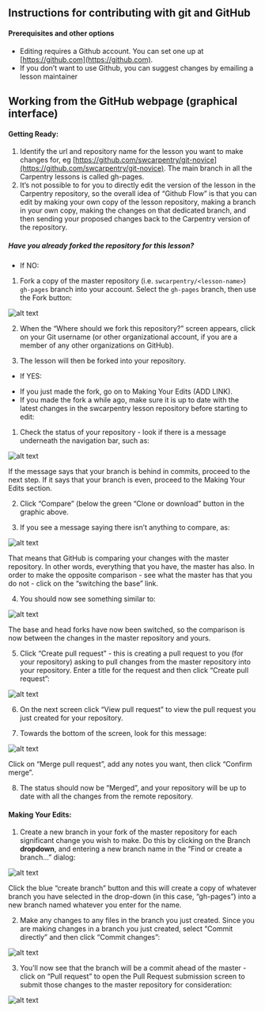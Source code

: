 ## Instructions for contributing with git and GitHub

#### Prerequisites and other options
- Editing requires a Github account. You can set one up at [https://github.com](https://github.com).
- If you don’t want to use Github, you can suggest changes by emailing a lesson maintainer

## Working from the GitHub webpage (graphical interface) 

#### Getting Ready:

1. Identify the url and repository name for the lesson you want to make changes for, eg [https://github.com/swcarpentry/git-novice](https://github.com/swcarpentry/git-novice). The main branch in all the Carpentry lessons is called gh-pages. 
2. It’s not possible to for you to directly edit the version of the lesson in the Carpentry repository, so the overall idea of “Github Flow” is that you can edit by making your own copy of the lesson repository, making a branch in your own copy, making the changes on that dedicated branch, and then sending your proposed changes back to the Carpentry version of the repository.

##### Have you already forked the repository for this lesson?

- If NO:
1. Fork a copy of the master repository (i.e. ```swcarpentry/<lesson-name>```) ```gh-pages``` branch into your account. Select the ```gh-pages``` branch, then use the Fork button:

![alt text](swc_github_flow/images/GitHubFlowForNewbies-1.jpg "GitHubFlowForNewbies-1.jpg - location of fork button")
    
2. When the “Where should we fork this repository?” screen appears, click on your Git username (or other organizational account, if you are a member of any other organizations on GitHub).

3. The lesson will then be forked into your repository.

- If YES: 
* If you just made the fork, go on to Making Your Edits (ADD LINK).
* If you made the fork a while ago, make sure it is up to date with the latest changes in the swcarpentry lesson repository before starting to edit:

1. Check the status of your repository - look if there is a message underneath the navigation bar, such as:

![alt text](swc_github_flow/images/GitHubFlowForNewbies-2.jpg "GitHubFlowForNewbies-2.jpg - # commits behind")

If the message says that your branch is behind in commits, proceed to the next step. If it says that your branch is even, proceed to the Making Your Edits section.

2. Click “Compare” (below the green “Clone or download” button in the graphic above.
    
3. If you see a message saying there isn’t anything to compare, as:
    
![alt text](swc_github_flow/images/GitHubFlowForNewbies-3.jpg "GitHubFlowForNewbies-3.jpg - base switch")
    
That means that GitHub is comparing your changes with the master repository. In other words, everything that you have, the master has also. In order to make the opposite comparison - see what the master has that you do not - click on the “switching the base” link.
    
4. You should now see something similar to:
    
![alt text](swc_github_flow/images/GitHubFlowForNewbies-4.jpg "GitHubFlowForNewbies-4.jpg - compare changes")
    
The base and head forks have now been switched, so the comparison is now between the changes in the master repository and yours.

5. Click “Create pull request” - this is creating a pull request to you (for your repository) asking to pull changes from the master repository into your repository. Enter a title for the request and then click “Create pull request”:
    
![alt text](swc_github_flow/images/GitHubFlowForNewbies-5.jpg "GitHubFlowForNewbies-5.jpg - open a pull request")
    
6. On the next screen click “View pull request” to view the pull request you just created for your repository.
    
7. Towards the bottom of the screen, look for this message:
    
![alt text](swc_github_flow/images/GitHubFlowForNewbies-6.jpg "GitHubFlowForNewbies-6.jpg - merge pull request")
    
Click on “Merge pull request”, add any notes you want, then click “Confirm merge”.

8. The status should now be “Merged”, and your repository will be up to date with all the changes from the remote repository.
    
#### Making Your Edits:

1. Create a new branch in your fork of the master repository for each significant change you wish to make. Do this by clicking on the Branch **dropdown**, and entering a new branch name in the “Find or create a branch…” dialog:

![alt text](swc_github_flow/images/GitHubFlowForNewbies-7.jpg "GitHubFlowForNewbies-7.jpg - create branch")

Click the blue “create branch” button and this will create a copy of whatever branch you have selected in the drop-down (in this case, “gh-pages”) into a new branch named whatever you enter for the name.

2. Make any changes to any files in the branch you just created. Since you are making changes in a branch you just created, select “Commit directly” and then click “Commit changes”:

![alt text](swc_github_flow/images/GitHubFlowForNewbies-8.jpg "GitHubFlowForNewbies-8.jpg - commit changes")

3. You’ll now see that the branch will be a commit ahead of the master - click on “Pull request” to open the Pull Request submission screen to submit those changes to the master repository for consideration:

![alt text](swc_github_flow/images/GitHubFlowForNewbies-9.jpg "GitHubFlowForNewbies-9.jpg - pull request to update your repository")




    
